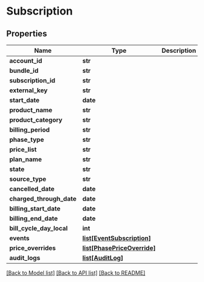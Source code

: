 # Subscription

## Properties
Name | Type | Description | Notes
------------ | ------------- | ------------- | -------------
**account_id** | **str** |  | [optional] 
**bundle_id** | **str** |  | [optional] 
**subscription_id** | **str** |  | [optional] 
**external_key** | **str** |  | [optional] 
**start_date** | **date** |  | [optional] 
**product_name** | **str** |  | 
**product_category** | **str** |  | [optional] 
**billing_period** | **str** |  | 
**phase_type** | **str** |  | [optional] 
**price_list** | **str** |  | 
**plan_name** | **str** |  | 
**state** | **str** |  | [optional] 
**source_type** | **str** |  | [optional] 
**cancelled_date** | **date** |  | [optional] 
**charged_through_date** | **date** |  | [optional] 
**billing_start_date** | **date** |  | [optional] 
**billing_end_date** | **date** |  | [optional] 
**bill_cycle_day_local** | **int** |  | [optional] 
**events** | [**list[EventSubscription]**](EventSubscription.md) |  | [optional] 
**price_overrides** | [**list[PhasePriceOverride]**](PhasePriceOverride.md) |  | [optional] 
**audit_logs** | [**list[AuditLog]**](AuditLog.md) |  | [optional] 

[[Back to Model list]](../README.md#documentation-for-models) [[Back to API list]](../README.md#documentation-for-api-endpoints) [[Back to README]](../README.md)


